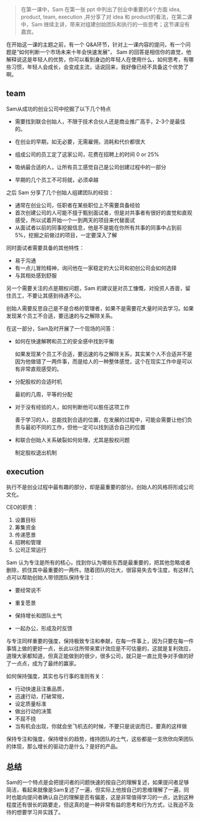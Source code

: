 > 在第一课中，Sam 在第一张 ppt 中列出了创业中重要的4个方面 idea, product, team, execution ,并分享了对 idea 和 product的看法，在第二课中，Sam 继续主讲，带来对组建创始团队和执行的一些思考；这节课没有嘉宾。



在开始这一课的主题之前，有一个 Q&A环节，针对上一课内容的提问，有一个问题是“如何判断一个市场未来十年会快速发展”， Sam 的回答是相信你的直觉，他解释说这是年轻人的优势，你可以看到身边的年轻人在使用什么，如何思考，有哪些习惯，年轻人会成长，会变成主流，话说回来，我好像已经不具备这个优势了啊。



## team



Sam从成功的创业公司中挖掘了以下几个特点

- 需要找到联合创始人，不限于技术合伙人还是商业推广高手，2-3个是最佳的。

- 在创业的早期，如无必要，无需雇佣，消耗和代价都很大

- 组成公司的员工定了这家公司，花费在招聘上的时间 0 or 25%
- 吸纳最合适的人，让所有员工感觉自己是公司创建过程中的一部分
- 早期的几个员工不可将就，必须卓越



之后 Sam 分享了几个创始人组建团队的经验：

- 通常在创业公司，任职者在某些职位上不需要具备经验
- 首次创建公司的人可能不擅于甄别面试者，但是对共事者有很好的直觉和直观感受，所以试着开始一个一到两天的项目来代替面试
- 从面试者以前的同事挖掘信息，他是不是能在你所有共事的同事中占到前5%，挖掘之前做过的项目，一定要深入了解

同时面试者需要具备的其他特性：

- 易于沟通
- 有一点儿冒险精神，询问他在一家稳定的大公司和初创公司会如何选择
- 与其相处感到舒服



另一个需要关注的点是期权问题，Sam 的建议是对员工慷慨，对投资人吝啬，留住员工，不要让其感到待遇不公。



创始人需要反思自己是不是合格的管理者，如果不是需要花大量时间去学习。如果发现某个员工不合适，要迅速的与之解除关系。



在这一部分，Sam及时开展了一个现场的问答：

- 如何在快速解聘和员工的安全感中找到平衡

  如果发现某个员工不合适，要迅速的与之解除关系，其实某个人不合适并不是因为他做错了一两件事，而是给人的一种整体感觉，这个在现实工作中是可以有非常直观感受的。

- 分配股权的合适时机

  最初的几周，平等的分配

- 对于没有经验的人，如何判断他可以胜任这项工作

  善于学习的人，总能找到合适的位置，在发展的过程中，可能会需要让他们负责与最初不同的工作，但他一定可以找到适合自己的位置

- 和联合创始人关系破裂如何处理，尤其是股权问题

  制定股权退出机制



## execution



执行不是创业过程中最有趣的部分，却是最重要的部分。创始人的风格将形成公司文化。

CEO的职责：

1. 设置目标
2. 筹集资金
3. 传递愿景
4. 招聘和管理
5. 公司正常运行



Sam 认为专注是所有的核心，找到你认为哪些东西是最重要的，把其他忽略或者删除，抓住其中最重要的一两件。随着团队的壮大，很容易失去专注度，有这样几点可以帮助创始人带领团队保持专注：

- 要经常说不

- 重复愿景
- 保持增长和团队士气
- 一起办公，形成及时反馈



与专注同样重要的强度，保持极致专注和奉献，在每一件事上，因为只要在每一件事情上做的更好一点，长此以往所带来累计效应是不可估量的，这就是复利效应，道理大家都知道，但真正能做到的很少，很多公司，就只是一直比竞争对手做的好了一点点，成为了最终的赢家。



如何保持强度，其实也与行事的准则有关：

- 行动快速且注重品质，
- 迅速行动，打破常规，
- 设定质量标准
- 做出行动的决策
- 不屈不挠
- 当有机会出现，你就会坐飞机去的时候，不要只是说说而已，要真的这样做



保持专注和强度，保持增长的趋势，维持团队的士气，这些都是一支欣欣向荣团队的体现，那么增长的驱动力是什么？是好的产品。



## 总结



Sam的一个特点是会把提问者的问题快速的按自己的理解复述，如果提问者足够简洁，看起来就像是Sam复述了一遍，但实际上他按自己的思维理解了一遍，同时也能向提问者确认自己的理解是否有偏差，这是非常值得学习的一点，达到这种程度还有很长的路要走，但这真的是一种非常有益的思考和行为方式，让我迫不及待的想要学习并实践了。

